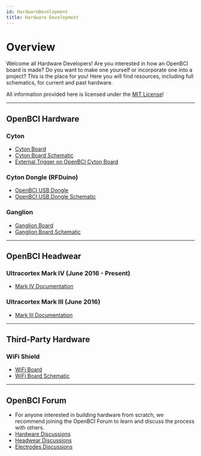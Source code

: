 ```yaml
---
id: HardwareDevelopment
title: Hardware Development
---
```

# Overview

Welcome all Hardware Developers! Are you interested in how an OpenBCI board is made? Do you want to make one yourself or incorporate one into a project? This is the place for you! Here you will find resources, including full schematics, for current and past hardware.

All information provided here is licensed under the [MIT License](https://opensource.org/licenses/MIT)!

* * *

## OpenBCI Hardware

### Cyton

-   [Cyton Board](Cyton/02-Cyton.md)
-   [Cyton Board Schematic](Cyton/02-Cyton.md#openbci-cyton-board-circuit-schematic)
-   [External Trigger on OpenBCI Cyton Board](Cyton/07-External_Trigger_Cyton_Example.md)

### Cyton Dongle (RFDuino)

-   [OpenBCI USB Dongle](Cyton/02-Cyton.md#openbci-usb-dongle)
-   [OpenBCI USB Dongle Schematic](Cyton/02-Cyton.md#openbci-dongle-circuit-schematic)

### Ganglion

-   [Ganglion Board](Ganglion/02-Ganglion.md)
-   [Ganglion Board Schematic](Ganglion/02-Ganglion.md#ganglion-board-circuit-schematic)

* * *

## OpenBCI Headwear

### Ultracortex Mark IV (June 2016 - Present)

-   [Mark IV Documentation](AddOns/01-Headwear/01-Ultracortex-Mark-IV.md)

### Ultracortex Mark III (June 2016)

-   [Mark III Documentation](AddOns/01-Headwear/02-Ultracortex-Mark-III-Nova-Revised.md)

* * *

## Third-Party Hardware

### WiFi Shield

-   [WiFi Board](ThirdParty/03-WiFiShield/01-Wifi.md)
-   [WiFi Board Schematic](ThirdParty/03-WiFiShield/01-Wifi.md#wifi-board-circuit-schematic)

* * *

## OpenBCI Forum

-   For anyone interested in building hardware from scratch, we recommend joining the OpenBCI Forum to learn and discuss the process with others.
-   [Hardware Discussions](https://openbci.com/forum/index.php?p=/categories/hardware)
-   [Headwear Discussions](https://openbci.com/forum/index.php?p=/categories/headware)
-   [Electrodes Discussions](https://openbci.com/forum/index.php?p=/categories/electrodes)
